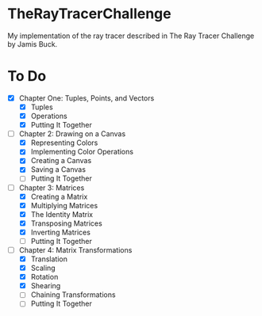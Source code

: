 # TheRayTracerChallenge
My implementation of the ray tracer described in The Ray Tracer Challenge by Jamis Buck.


# To Do
- [x] Chapter One: Tuples, Points, and Vectors
  - [x] Tuples
  - [x] Operations
  - [x] Putting It Together
- [ ] Chapter 2: Drawing on a Canvas
  - [x] Representing Colors
  - [x] Implementing Color Operations
  - [x] Creating a Canvas
  - [x] Saving a Canvas
  - [ ] Putting It Together
- [ ] Chapter 3: Matrices
  - [x] Creating a Matrix
  - [x] Multiplying Matrices
  - [x] The Identity Matrix
  - [x] Transposing Matrices
  - [x] Inverting Matrices
  - [ ] Putting It Together
- [ ] Chapter 4: Matrix Transformations
  - [x] Translation
  - [x] Scaling
  - [x] Rotation
  - [x] Shearing
  - [ ] Chaining Transformations
  - [ ] Putting It Together
